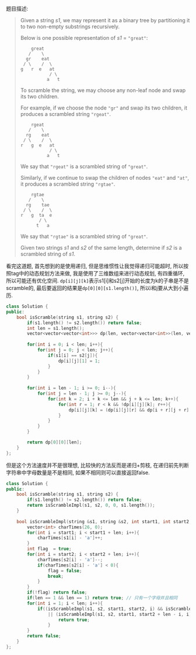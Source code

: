 题目描述:

> Given a string *s1*, we may represent it as a binary tree by partitioning it to two non-empty substrings recursively.
>
> Below is one possible representation of *s1* = `"great"`:
>
> ```
>     great
>    /    \
>   gr    eat
>  / \    /  \
> g   r  e   at
>            / \
>           a   t
>
> ```
>
> To scramble the string, we may choose any non-leaf node and swap its two children.
>
> For example, if we choose the node `"gr"` and swap its two children, it produces a scrambled string `"rgeat"`.
>
> ```
>     rgeat
>    /    \
>   rg    eat
>  / \    /  \
> r   g  e   at
>            / \
>           a   t
>
> ```
>
> We say that `"rgeat"` is a scrambled string of `"great"`.
>
> Similarly, if we continue to swap the children of nodes `"eat"` and `"at"`, it produces a scrambled string `"rgtae"`.
>
> ```
>     rgtae
>    /    \
>   rg    tae
>  / \    /  \
> r   g  ta  e
>        / \
>       t   a
>
> ```
>
> We say that `"rgtae"` is a scrambled string of `"great"`.
>
> Given two strings *s1* and *s2* of the same length, determine if *s2* is a scrambled string of *s1*.

看完这道题, 首先想到的是使用递归, 但是思维惯性让我觉得递归可能超时, 所以按照tag中的动态规划方法来做, 我是使用了三维数组来进行动态规划, 有四重循环, 所以可能还有优化空间. `dp[i][j][k]`表示s1[i]和s2[j]开始的长度为k的子串是不是scramble的, 最后要返回的结果是`dp[0][0][s1.length()]`, 所以i和j要从大到小遍历.

```c++
class Solution {
public:
    bool isScramble(string s1, string s2) {
        if(s1.length() != s2.length()) return false;
        int len = s1.length();
        vector<vector<vector<int>>> dp(len, vector<vector<int>>(len, vector<int>(len + 1, 0)));
        
        for(int i = 0; i < len; i++){
            for(int j = 0; j < len; j++){
                if(s1[i] == s2[j]){
                    dp[i][j][1] = 1;
                }
            }
        }
        
        for(int i = len - 1; i >= 0; i--){
            for(int j = len - 1; j >= 0; j--){
                for(int k = 2; i + k <= len && j + k <= len; k++){
                    for(int r = 1; r < k && !dp[i][j][k]; r++){
                        dp[i][j][k] = (dp[i][j][r] && dp[i + r][j + r][k - r]) || (dp[i][j + k - r][r] && dp[i + r][j][k - r]);
                    }
                }
            }
        }

        return dp[0][0][len];
    }
};
```

但是这个方法速度并不是很理想, 比较快的方法反而是递归+剪枝, 在递归前先判断字符串中字母数量是不是相同, 如果不相同则可以直接返回false.

```c++
class Solution {
public:
    bool isScramble(string s1, string s2) {
        if(s1.length() != s2.length()) return false;
        return isScrambleImpl(s1, s2, 0, 0, s1.length());
    }
    
    bool isScrambleImpl(string &s1, string &s2, int start1, int start2, int len){
        vector<int> charTimes(26, 0);
        for(int i = start1; i < start1 + len; i++){
            charTimes[s1[i] - 'a']++;
        }
        int flag  = true;
        for(int i = start2; i < start2 + len; i++){
            charTimes[s2[i] - 'a']--;
            if(charTimes[s2[i] - 'a'] < 0){
                flag = false;
                break;
            }
        }
        if(!flag) return false;
        if(len == 1 && len == 1) return true; // 只有一个字母并且相同
        for(int i = 1; i < len; i++){
            if((isScrambleImpl(s1, s2, start1, start2, i) && isScrambleImpl(s1, s2, start1 + i, start2 + i, len - i))
                || (isScrambleImpl(s1, s2, start1, start2 + len - i, i) && isScrambleImpl(s1, s2, start1 + i, start2, len - i))){
                    return true;
                }
        }
        return false;
    }
};
```

